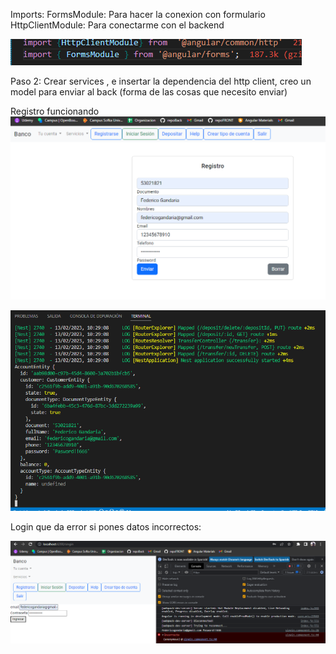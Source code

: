 Imports:
FormsModule: Para hacer la conexion con formulario
HttpClientModule: Para conectarme con el backend

![](https://github.com/federicogandaria/C3-2023-Angular-Frontend-Uruguay/blob/main/1.png)


Paso 2:
Crear services , e insertar la dependencia del http client, creo un model para enviar al back (forma de las cosas que necesito enviar)


Registro funcionando
![](https://github.com/federicogandaria/C3-2023-Angular-Frontend-Uruguay/blob/main/imagenRegistro.png)

![](https://github.com/federicogandaria/C3-2023-Angular-Frontend-Uruguay/blob/main/lacrea.png)

Login que da error si pones datos incorrectos:

![](https://github.com/federicogandaria/C3-2023-Angular-Frontend-Uruguay/blob/main/login.png)
